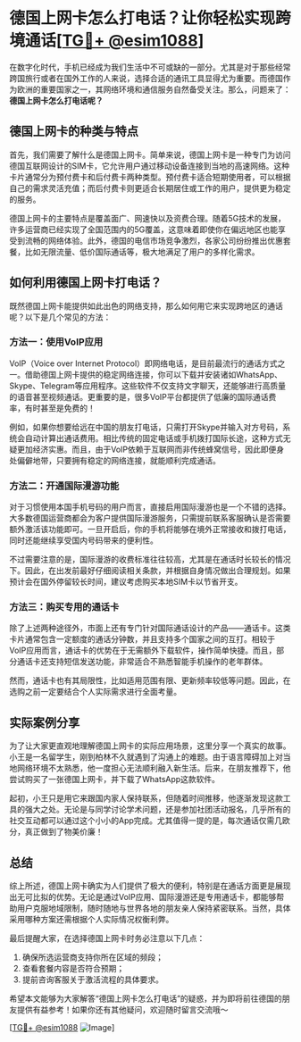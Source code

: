 # 德国上网卡怎么打电话？让你轻松实现跨境通话[[TG💪+ @esim1088](https://t.me/s/esim1088)]

在数字化时代，手机已经成为我们生活中不可或缺的一部分。尤其是对于那些经常跨国旅行或者在国外工作的人来说，选择合适的通讯工具显得尤为重要。而德国作为欧洲的重要国家之一，其网络环境和通信服务自然备受关注。那么，问题来了：**德国上网卡怎么打电话呢？**

## 德国上网卡的种类与特点

首先，我们需要了解什么是德国上网卡。简单来说，德国上网卡是一种专门为访问德国互联网设计的SIM卡，它允许用户通过移动设备连接到当地的高速网络。这种卡片通常分为预付费卡和后付费卡两种类型。预付费卡适合短期使用者，可以根据自己的需求灵活充值；而后付费卡则更适合长期居住或工作的用户，提供更为稳定的服务。

德国上网卡的主要特点是覆盖面广、网速快以及资费合理。随着5G技术的发展，许多运营商已经实现了全国范围内的5G覆盖，这意味着即使你在偏远地区也能享受到流畅的网络体验。此外，德国的电信市场竞争激烈，各家公司纷纷推出优惠套餐，比如无限流量、低价国际通话等，极大地满足了用户的多样化需求。

## 如何利用德国上网卡打电话？

既然德国上网卡能提供如此出色的网络支持，那么如何用它来实现跨地区的通话呢？以下是几个常见的方法：

### 方法一：使用VoIP应用

VoIP（Voice over Internet Protocol）即网络电话，是目前最流行的通话方式之一。借助德国上网卡提供的稳定网络连接，你可以下载并安装诸如WhatsApp、Skype、Telegram等应用程序。这些软件不仅支持文字聊天，还能够进行高质量的语音甚至视频通话。更重要的是，很多VoIP平台都提供了低廉的国际通话费率，有时甚至是免费的！

例如，如果你想要给远在中国的朋友打电话，只需打开Skype并输入对方号码，系统会自动计算出通话费用。相比传统的固定电话或手机拨打国际长途，这种方式无疑更加经济实惠。而且，由于VoIP依赖于互联网而非传统蜂窝信号，因此即便身处偏僻地带，只要拥有稳定的网络连接，就能顺利完成通话。

### 方法二：开通国际漫游功能

对于习惯使用本国手机号码的用户而言，直接启用国际漫游也是一个不错的选择。大多数德国运营商都会为客户提供国际漫游服务，只需提前联系客服确认是否需要额外激活该功能即可。一旦开启后，你的手机将能够在境外正常接收和拨打电话，同时还能继续享受国内号码带来的便利性。

不过需要注意的是，国际漫游的收费标准往往较高，尤其是在通话时长较长的情况下。因此，在出发前最好仔细阅读相关条款，并根据自身情况做出合理规划。如果预计会在国外停留较长时间，建议考虑购买本地SIM卡以节省开支。

### 方法三：购买专用的通话卡

除了上述两种途径外，市面上还有专门针对国际通话设计的产品——通话卡。这类卡片通常包含一定额度的通话分钟数，并且支持多个国家之间的互打。相较于VoIP应用而言，通话卡的优势在于无需额外下载软件，操作简单快捷。而且，部分通话卡还支持短信发送功能，非常适合不熟悉智能手机操作的老年群体。

然而，通话卡也有其局限性，比如适用范围有限、更新频率较低等问题。因此，在选购之前一定要结合个人实际需求进行全面考量。

## 实际案例分享

为了让大家更直观地理解德国上网卡的实际应用场景，这里分享一个真实的故事。小王是一名留学生，刚到柏林不久就遇到了沟通上的难题。由于语言障碍加上对当地网络环境不太熟悉，他一度担心无法顺利融入新生活。后来，在朋友推荐下，他尝试购买了一张德国上网卡，并下载了WhatsApp这款软件。

起初，小王只是用它来跟国内家人保持联系，但随着时间推移，他逐渐发现这款工具的强大之处。无论是与同学讨论学术问题，还是参加社团活动报名，几乎所有的社交互动都可以通过这个小小的App完成。尤其值得一提的是，每次通话仅需几欧分，真正做到了物美价廉！

## 总结

综上所述，德国上网卡确实为人们提供了极大的便利，特别是在通话方面更是展现出无可比拟的优势。无论是通过VoIP应用、国际漫游还是专用通话卡，都能够帮助用户克服地域限制，随时随地与世界各地的朋友亲人保持紧密联系。当然，具体采用哪种方案还需根据个人实际情况权衡利弊。

最后提醒大家，在选择德国上网卡时务必注意以下几点：
1. 确保所选运营商支持你所在区域的频段；
2. 查看套餐内容是否符合预期；
3. 提前咨询客服关于激活流程的具体要求。

希望本文能够为大家解答“德国上网卡怎么打电话”的疑惑，并为即将前往德国的朋友提供有益参考！如果你还有其他疑问，欢迎随时留言交流哦～

[[TG💪+ @esim1088](https://t.me/s/esim1088) ![Image](https://i.postimg.cc/4NQfJmqS/Snipaste-2025-05-13-00-14-12.png)]